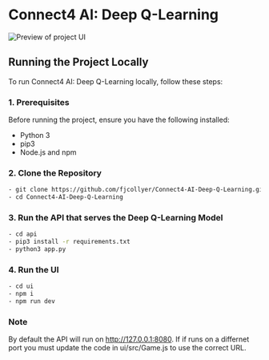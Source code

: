 # Connect4 AI: Deep Q-Learning

![Preview of project UI](preview.gif)

## Running the Project Locally

To run Connect4 AI: Deep Q-Learning locally, follow these steps:

### 1. Prerequisites

Before running the project, ensure you have the following installed:
- Python 3
- pip3
- Node.js and npm

### 2. Clone the Repository
```bash
- git clone https://github.com/fjcollyer/Connect4-AI-Deep-Q-Learning.git
- cd Connect4-AI-Deep-Q-Learning
```

### 3. Run the API that serves the Deep Q-Learning Model
```bash
- cd api
- pip3 install -r requirements.txt
- python3 app.py
```

### 4. Run the UI
```bash
- cd ui
- npm i
- npm run dev
```

### Note
By default the API will run on http://127.0.0.1:8080. If if runs on a differnet port you must update the code in ui/src/Game.js to use the correct URL.